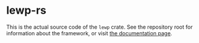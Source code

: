 # lewp-rs

This is the actual source code of the `lewp` crate. See the repository root for information about the framework, or visit [the documentation page](https://docs.rs/lewp).
